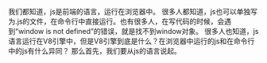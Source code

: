 我们都知道，js是前端的语言，运行在浏览器中。
很多人都知道，js也可以单独写为.js的文件，在命令行中直接运行。也有很多人，在写代码的时候，会遇到“window is not defined”的错误，就是找不到window对象。
很多人也知道，js语言运行在V8引擎中，但是V8引擎到底是什么？在浏览器中运行的js和在命令行中的js有什么异同？
那么首先，我们要从js的语言说起。